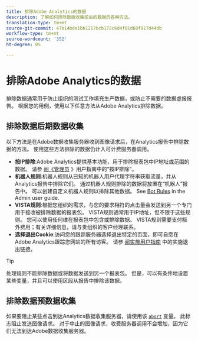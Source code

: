 ```yaml
---
title: 排除Adobe Analytics的数据
description: 了解如何排除数据收集前后的数据的各种方法。
translation-type: tm+mt
source-git-commit: 47b14bde1bb1217bcb172c6d4f01d68f917d44db
workflow-type: tm+mt
source-wordcount: '352'
ht-degree: 0%

---
```



# 排除Adobe Analytics的数据

排除数据通常用于防止组织的测试工作填充生产数据，或防止不需要的数据虚报报告。 根据您的用例，使用以下任意方法从Adobe Analytics排除数据。

## 排除数据后期数据收集

以下方法是在Adobe数据收集服务器收到图像请求后，在Analytics报告中排除数据的方法。 使用这些方法排除的数据仍计入可计费服务器调用。

* **按IP排除**:Adobe Analytics提供基本功能，用于排除报表包中IP地址或范围的数据。 请参 [阅《管理员](/help/admin/admin/exclude-ip.md) 》用户指南中的“按IP排除”。
* **机器人规则**:机器人规则从已知的机器人用户代理字符串获取流量，并从Analytics报告中排除它们。 通过机器人规则排除的数据将放置在“机器人”报告中。 可以创建自定义机器人规则以排除其他数据。 See [Bot Rules](/help/admin/admin/bot-removal/bot-rules.md) in the Admin user guide.
* **VISTA规则**:根据您组织的需求，与您的要求相符的点击量会发送到另一个专门用于接收被排除数据的报表包。 VISTA规则通常用于IP地址，但不限于这些规则。 您可以使用任何维在报表包中包含或排除数据。 VISTA规则需要支付额外费用；有关详细信息，请与贵组织的客户经理联系。
* **选择退出Cookie**:访问您的跟踪服务器选择退出特定的页面，即可自愿在Adobe Analytics跟踪您网站的所有访客。 请参 [阅实施用户指南](/help/implement/js/opt-out.md) 中的实施退出链接。

>[!TIP]
>
>处理规则不能排除数据或将数据发送到另一个报表包。 但是，可以有条件地设置某些变量，并且可以使用区段从报告中排除该数据。

## 排除数据预数据收集

如果要阻止某些点击到达Analytics数据收集服务器，请使用该 [`abort`](/help/implement/vars/config-vars/abort.md) 变量。 此标志阻止发送图像请求。 对于中止的图像请求，收费服务器调用不会增加，因为它们无法到达Adobe数据收集服务器。
